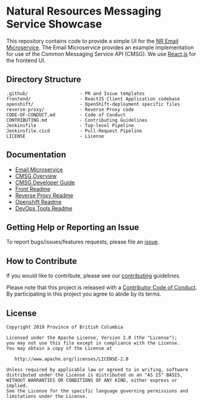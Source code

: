 # Natural Resources Messaging Service Showcase

This repository contains code to provide a simple UI for the [NR Email Microservice](https://github.com/bcgov/nr-email-microservice).  The Email Microservice provides an example implementation for use of the Common Messaging Service API (CMSG).  We use [React.js](https://reactjs.org) for the frontend UI.

## Directory Structure

    .github/                   - PR and Issue templates
    frontend/                  - ReactJS Client Application codebase
    openshift/                 - OpenShift-deployment specific files
    reverse-proxy/             - Reverse Proxy code
    CODE-OF-CONDUCT.md         - Code of Conduct
    CONTRIBUTING.md            - Contributing Guidelines
    Jenkinsfile                - Top-level Pipeline
    Jenkinsfile.cicd           - Pull-Request Pipeline
    LICENSE                    - License

## Documentation

* [Email Microservice](https://github.com/bcgov/nr-email-microservice/blob/master/README.md)
* [CMSG Overview](https://github.com/bcgov/nr-email-microservice/blob/master/docs/overview.md)
* [CMSG Developer Guide](https://github.com/bcgov/nr-email-microservice/blob/master/docs/developer-guide.md)
* [Front Readme](frontend/README.md)
* [Reverse Proxy Readme](reverse-proxy/README.md)
* [Openshift Readme](openshift/README.md)
* [DevOps Tools Readme](https://github.com/bcgov/nr-showcase-devops-tools/blob/master/tools/README.md)


## Getting Help or Reporting an Issue

To report bugs/issues/features requests, please file an [issue](https://github.com/bcgov/nr-messaging-service-showcase/issues).

## How to Contribute

If you would like to contribute, please see our [contributing](CONTRIBUTING.md) guidelines.

Please note that this project is released with a [Contributor Code of Conduct](CODE-OF-CONDUCT.md). By participating in this project you agree to abide by its terms.

## License

    Copyright 2019 Province of British Columbia

    Licensed under the Apache License, Version 2.0 (the "License");
    you may not use this file except in compliance with the License.
    You may obtain a copy of the License at

       http://www.apache.org/licenses/LICENSE-2.0

    Unless required by applicable law or agreed to in writing, software
    distributed under the License is distributed on an "AS IS" BASIS,
    WITHOUT WARRANTIES OR CONDITIONS OF ANY KIND, either express or implied.
    See the License for the specific language governing permissions and
    limitations under the License.
